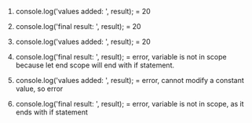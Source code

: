 1.  console.log('values added: ', result); = 20

2.  console.log('final result: ', result); = 20

3. console.log('values added: ', result); = 20 

4. console.log('final result: ', result); = error, variable is not in scope because let end scope will end with if statement.

5. console.log('values added: ', result); = error, cannot modify a constant value, so error

6. console.log('final result: ', result); = error, variable is not in scope, as it ends with if statement
